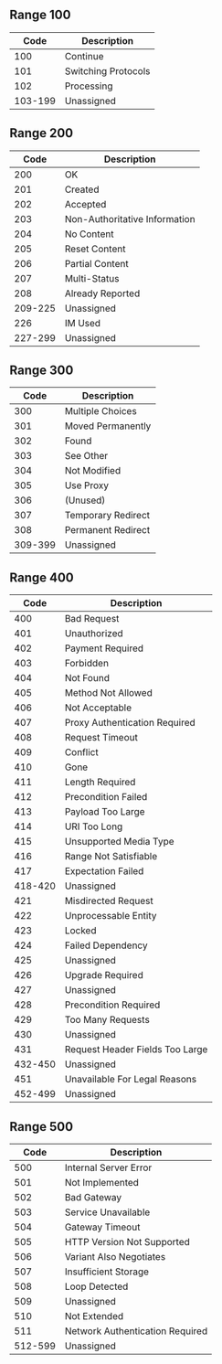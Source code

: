 ## Range 100
| Code | Description |
| ---- | ----------- |
| 100 | Continue |
| 101 | Switching Protocols |
| 102 | Processing |
| 103-199 | Unassigned |

## Range 200
| Code | Description |
| ---- | ----------- |
| 200 | OK |
| 201 | Created |
| 202 | Accepted |
| 203 | Non-Authoritative Information |
| 204 | No Content |
| 205 | Reset Content |
| 206 | Partial Content |
| 207 | Multi-Status |
| 208 | Already Reported |
| 209-225 | Unassigned |
| 226 | IM Used |
| 227-299 | Unassigned |

## Range 300
| Code | Description |
| ---- | ----------- |
| 300 | Multiple Choices |
| 301 | Moved Permanently |
| 302 | Found |
| 303 | See Other |
| 304 | Not Modified |
| 305 | Use Proxy |
| 306 | (Unused) |
| 307 | Temporary Redirect |
| 308 | Permanent Redirect |
| 309-399 | Unassigned |

## Range 400
| Code | Description |
| ---- | ----------- |
| 400 | Bad Request |
| 401 | Unauthorized |
| 402 | Payment Required |
| 403 | Forbidden |
| 404 | Not Found |
| 405 | Method Not Allowed |
| 406 | Not Acceptable |
| 407 | Proxy Authentication Required |
| 408 | Request Timeout |
| 409 | Conflict |
| 410 | Gone |
| 411 | Length Required |
| 412 | Precondition Failed |
| 413 | Payload Too Large |
| 414 | URI Too Long |
| 415 | Unsupported Media Type |
| 416 | Range Not Satisfiable |
| 417 | Expectation Failed |
| 418-420 | Unassigned |
| 421 | Misdirected Request |
| 422 | Unprocessable Entity |
| 423 | Locked |
| 424 | Failed Dependency |
| 425 | Unassigned |
| 426 | Upgrade Required |
| 427 | Unassigned |
| 428 | Precondition Required |
| 429 | Too Many Requests |
| 430 | Unassigned |
| 431 | Request Header Fields Too Large |
| 432-450 | Unassigned |
| 451 | Unavailable For Legal Reasons |
| 452-499 | Unassigned |

## Range 500
| Code | Description |
| ---- | ----------- |
| 500 | Internal Server Error |
| 501 | Not Implemented |
| 502 | Bad Gateway |
| 503 | Service Unavailable |
| 504 | Gateway Timeout |
| 505 | HTTP Version Not Supported |
| 506 | Variant Also Negotiates |
| 507 | Insufficient Storage |
| 508 | Loop Detected |
| 509 | Unassigned |
| 510 | Not Extended |
| 511 | Network Authentication Required |
| 512-599 | Unassigned |
